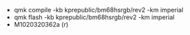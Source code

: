 * qmk compile -kb kprepublic/bm68hsrgb/rev2 -km imperial
* qmk flash -kb kprepublic/bm68hsrgb/rev2 -km imperial
* M1020320362a (r)
